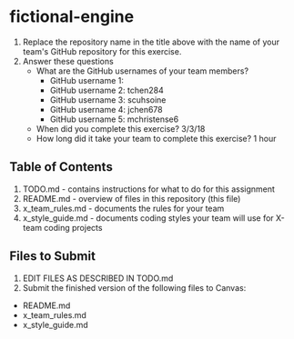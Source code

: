 # fictional-engine

1. Replace the repository name in the title above with the name of your team's GitHub repository for this exercise.
2. Answer these questions
   * What are the GitHub usernames of your team members?
       * GitHub username 1:
       * GitHub username 2: tchen284
       * GitHub username 3: scuhsoine
       * GitHub username 4: jchen678
       * GitHub username 5: mchristense6
   * When did you complete this exercise? 3/3/18
   * How long did it take your team to complete this exercise? 1 hour

## Table of Contents

1. TODO.md - contains instructions for what to do for this assignment
2. README.md - overview of files in this repository (this file)
3. x_team_rules.md - documents the rules for your team
4. x_style_guide.md - documents coding styles your team will use for X-team coding projects

## Files to Submit

1. EDIT FILES AS DESCRIBED IN TODO.md
2. Submit the finished version of the following files to Canvas:

* README.md
* x_team_rules.md
* x_style_guide.md
